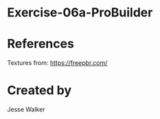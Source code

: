 # Exercise-06a-ProBuilder

# References

Textures from: https://freepbr.com/

# Created by
Jesse Walker

